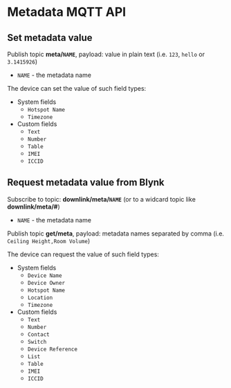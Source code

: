 # Metadata MQTT API

## Set metadata value

Publish topic **meta/`NAME`**, payload: value in plain text (i.e. `123`, `hello` or `3.1415926`)

- `NAME` - the metadata name

The device can set the value of such field types:

- System fields
  - `Hotspot Name`
  - `Timezone`
- Custom fields
  - `Text`
  - `Number`
  - `Table`
  - `IMEI`
  - `ICCID`

## Request metadata value from Blynk

Subscribe to topic: **downlink/meta/`NAME`** (or to a widcard topic like **downlink/meta/#**)

- `NAME` - the metadata name

Publish topic **get/meta**, payload: metadata names separated by comma (i.e. `Ceiling Height,Room Volume`)

The device can request the value of such field types:

- System fields
  - `Device Name`
  - `Device Owner`
  - `Hotspot Name`
  - `Location`
  - `Timezone`
- Custom fields
  - `Text`
  - `Number`
  - `Contact`
  - `Switch`
  - `Device Reference`
  - `List`
  - `Table`
  - `IMEI`
  - `ICCID`

